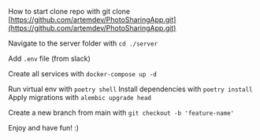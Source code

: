 How to start clone repo with git clone [https://github.com/artemdev/PhotoSharingApp.git](https://github.com/artemdev/PhotoSharingApp.git)

Navigate to the server folder with ```cd ./server```

Add ```.env``` file (from slack) 

Create all services with ```docker-compose up -d```

Run virtual env with ```poetry shell```
Install dependencies with ```poetry install```
Apply migrations with ```alembic upgrade head```

Create a new branch from main with ```git checkout -b 'feature-name'```

Enjoy and have fun! :)
